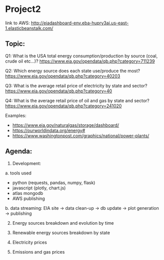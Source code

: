 # Project2
link to AWS: http://eiadashboard-env.eba-hupry3ai.us-east-1.elasticbeanstalk.com/

## Topic:

Q1: What is the USA total energy consumption/production by source (coal, crude oil etc...)?
https://www.eia.gov/opendata/qb.php?category=711239

Q2: Which energy source does each state use/produce the most?
https://www.eia.gov/opendata/qb.php?category=40203

Q3: What is the average retail price of electricity by state and sector?
https://www.eia.gov/opendata/qb.php?category=40

Q4: What is the average retail price of oil and gas by state and sector?
https://www.eia.gov/opendata/qb.php?category=241020


Examples:

- https://www.eia.gov/naturalgas/storage/dashboard/ 
- https://ourworldindata.org/energy#
- https://www.washingtonpost.com/graphics/national/power-plants/

## Agenda:

1. Development:

a. tools used
 - python (requests, pandas, numpy, flask)
 - javascript (plotly, chart.js)
 - atlas mongodb
 - AWS publishing
 
b. data streaming: EIA site -> data clean-up -> db update -> plot generation -> publishing

2. Energy sources breakdown and evolution by time

3. Renewable energy sources breakdown by state

4. Electricity prices

5. Emissions and gas prices

  
